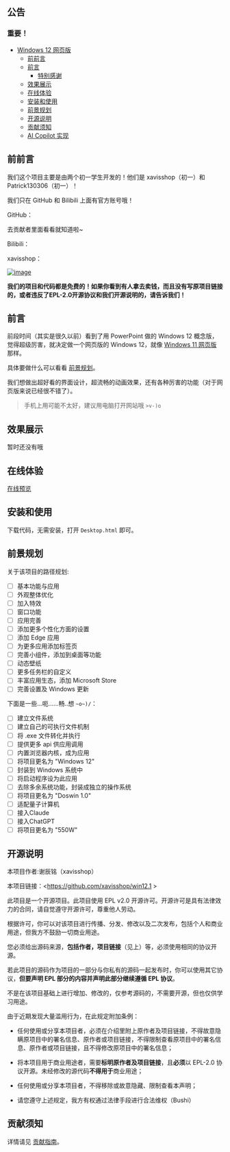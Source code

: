 ## 公告

### 重要！

- [Windows 12 网页版](#windows-12-网页版)
  - [前前言](#前前言)
  - [前言](#前言)
    - [特别感谢](#特别感谢)
  - [效果展示](#效果展示)
  - [在线体验](#在线体验)
  - [安装和使用](#安装和使用)
  - [前景规划](#前景规划)
  - [开源说明](#开源说明)
  - [贡献须知](#贡献须知)
  - [AI Copilot 实现](#ai-copilot-实现)
    
    

## 前前言
我们这个项目主要是由两个初一学生开发的！他们是 xavisshop（初一）和 Patrick130306（初一）！

我们只在 GitHub 和 Bilibili 上面有官方账号哦！

GitHub：

去贡献者里面看看就知道啦~

Bilibili：

xavisshop：

[![image](https://pub-cd21ced5b61b49829f5836c95b826b62.r2.dev/Screenshot_20250128_150816.jpg)](https://space.bilibili.com/3546616411720459/)

**我们的项目和代码都是免费的！如果你看到有人拿去卖钱，而且没有写原项目链接的，或者违反了EPL-2.0开源协议和我们开源说明的，请告诉我们！**

## 前言

前段时间（其实是很久以前）看到了用 PowerPoint 做的 Windows 12 概念版，觉得超级厉害，就决定做一个网页版的 Windows 12，就像 [Windows 11 网页版](https://win11.blueedge.me/) 那样。

具体要做什么可以看看 [前景规划](#前景规划)。

我们想做出超好看的界面设计，超流畅的动画效果，还有各种厉害的功能（对于网页版来说已经很不错了）。

> 手机上用可能不太好，建议用电脑打开网站哦 `>v-)o`

## 效果展示

暂时还没有哦

## 在线体验

[在线预览](https://win12.hub-xptech.com/)


## 安装和使用

下载代码，无需安装，打开 `Desktop.html` 即可。

## 前景规划

关于该项目的路径规划:

- [ ] 基本功能与应用
- [ ] 外观整体优化
- [ ] 加入特效
- [ ] 窗口功能
- [ ] 应用完善
- [ ] 添加更多个性化方面的设置
- [ ] 添加 Edge 应用
- [ ] 为更多应用添加标签页
- [ ] 完善小组件，添加到桌面等功能
- [ ] 动态壁纸
- [ ] 更多任务栏的自定义
- [ ] 丰富应用生态，添加 Microsoft Store
- [ ] 完善设置及 Windows 更新

下面是一些...呃......畅..想 `~o~)/`：

- [ ] 建立文件系统
- [ ] 建立自己的可执行文件机制
- [ ] 将 .exe 文件转化并执行
- [ ] 提供更多 api 供应用调用
- [ ] 内置浏览器内核，成为应用
- [ ] 将项目更名为 "Windows 12"
- [ ] 封装到 Windows 系统中
- [ ] 将启动程序设为此应用
- [ ] 去除多余系统功能，封装成独立的操作系统
- [ ] 将项目更名为 "Doswin 1.0"
- [ ] 适配量子计算机
- [ ] 接入Claude
- [ ] 接入ChatGPT
- [ ] 将项目更名为 "550W"

## 开源说明

本项目作者:谢辰铭（xavisshop）

本项目链接：<https://github.com/xavisshop/win12.1 >

此项目是一个开源项目。此项目使用 EPL v2.0 开源许可。开源许可是具有法律效力的合同，请自觉遵守开源许可，尊重他人劳动。

根据许可，你可以对该项目进行传播、分发、修改以及二次发布，包括个人和商业用途，但我方不鼓励一切商业用途。

您必须给出源码来源，**包括作者，项目链接**（见上）等，必须使用相同的协议开源。

若此项目的源码作为项目的一部分与你私有的源码一起发布时，你可以使用其它协议，**但要声明 EPL 部分的内容并声明此部分继续遵循 EPL 协议**。

不是在该项目基础上进行增加、修改的，仅参考源码的，不需要开源，但也仅供学习用途。

由于近期发现大量滥用行为，在此规定附加条例：

- 任何使用或分享本项目者，必须在介绍里附上原作者及项目链接，不得故意隐瞒原项目中的署名信息、原作者或项目链接，不得限制查看原项目中的署名信息、原作者或项目链接，且不得修改原项目中的署名信息；

- 将本项目用于商业用途者，需要**标明原作者及项目链接**，且**必须**以 EPL-2.0 协议开源。未经修改的源代码**不得用于**商业用途；

- 任何使用或分享本项目者，不得移除或故意隐藏、限制查看本声明；

- 请您遵守上述规定，我方有权通过法律手段进行合法维权（Bushi）

## 贡献须知

详情请见 [贡献指南](./.github/CONTRIBUTING.md)。


